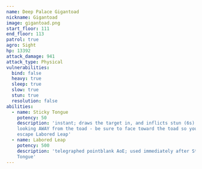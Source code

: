 ```yaml
---
name: Deep Palace Gigantoad
nickname: Gigantoad
image: gigantoad.png
start_floor: 111
end_floor: 113
patrol: true
agro: Sight
hp: 13392
attack_damage: 941
attack_type: Physical
vulnerabilities:
  bind: false
  heavy: true
  sleep: true
  slow: true
  stun: true
  resolution: false
abilities:
  - name: Sticky Tongue
    potency: 50
    description: 'instant; draws the target in, and inflicts stun (6s) if
    looking AWAY from the toad - be sure to face toward the toad so you can
    escape Labored Leap'
  - name: Labored Leap
    potency: 500
    description: 'telegraphed pointblank AoE; used immediately after Sticky
    Tongue'
---
```

